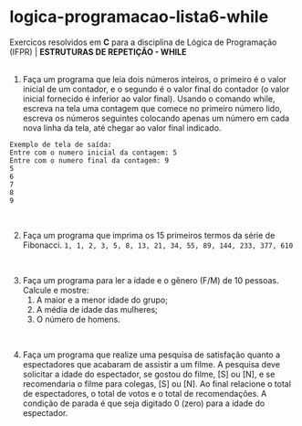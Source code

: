 # logica-programacao-lista6-while
Exercicos resolvidos em **C** para a disciplina de Lógica de Programação (IFPR) | **ESTRUTURAS DE REPETIÇÃO - WHILE** 
<br>
<br>

1. Faça um programa que leia dois números inteiros, o primeiro é o valor inicial de um contador, e o segundo é o valor final do contador (o valor inicial fornecido é inferior ao valor final). Usando o comando while, escreva na tela uma contagem que comece no primeiro número lido, escreva os números seguintes colocando apenas um número em cada nova linha da tela, até chegar ao valor final indicado.
```
Exemplo de tela de saída:
Entre com o numero inicial da contagem: 5
Entre com o numero final da contagem: 9
5
6
7
8
9
````
<br>

2. Faça um programa que imprima os 15 primeiros termos da série de Fibonacci.
```1, 1, 2, 3, 5, 8, 13, 21, 34, 55, 89, 144, 233, 377, 610```
 <br>
 
3. Faça um programa para ler a idade e o gênero (F/M) de 10 pessoas. Calcule e mostre:
    <ol>
        <li> A maior e a menor idade do grupo;
        <li> A média de idade das mulheres;
        <li> O número de homens.
    </ol>
<br>

4. Faça um programa que realize uma pesquisa de satisfação quanto a espectadores que acabaram de assistir a um filme. A pesquisa deve solicitar a idade do espectador, se gostou do filme, [S] ou [N], e se recomendaria o filme para colegas, [S] ou [N]. Ao final relacione o total de espectadores, o total de votos e o total de recomendações. A condição de parada é que seja digitado 0 (zero) para a idade do espectador.
<br>


